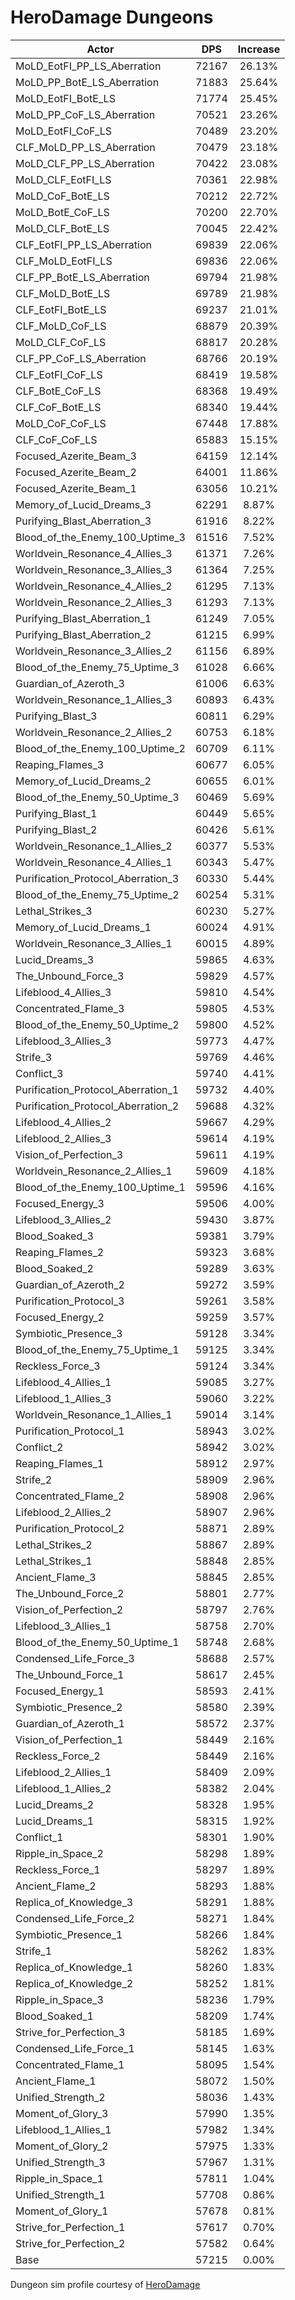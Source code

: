 # HeroDamage Dungeons
| Actor | DPS | Increase |
|---|:---:|:---:|
|MoLD_EotFI_PP_LS_Aberration|72167|26.13%|
|MoLD_PP_BotE_LS_Aberration|71883|25.64%|
|MoLD_EotFI_BotE_LS|71774|25.45%|
|MoLD_PP_CoF_LS_Aberration|70521|23.26%|
|MoLD_EotFI_CoF_LS|70489|23.20%|
|CLF_MoLD_PP_LS_Aberration|70479|23.18%|
|MoLD_CLF_PP_LS_Aberration|70422|23.08%|
|MoLD_CLF_EotFI_LS|70361|22.98%|
|MoLD_CoF_BotE_LS|70212|22.72%|
|MoLD_BotE_CoF_LS|70200|22.70%|
|MoLD_CLF_BotE_LS|70045|22.42%|
|CLF_EotFI_PP_LS_Aberration|69839|22.06%|
|CLF_MoLD_EotFI_LS|69836|22.06%|
|CLF_PP_BotE_LS_Aberration|69794|21.98%|
|CLF_MoLD_BotE_LS|69789|21.98%|
|CLF_EotFI_BotE_LS|69237|21.01%|
|CLF_MoLD_CoF_LS|68879|20.39%|
|MoLD_CLF_CoF_LS|68817|20.28%|
|CLF_PP_CoF_LS_Aberration|68766|20.19%|
|CLF_EotFI_CoF_LS|68419|19.58%|
|CLF_BotE_CoF_LS|68368|19.49%|
|CLF_CoF_BotE_LS|68340|19.44%|
|MoLD_CoF_CoF_LS|67448|17.88%|
|CLF_CoF_CoF_LS|65883|15.15%|
|Focused_Azerite_Beam_3|64159|12.14%|
|Focused_Azerite_Beam_2|64001|11.86%|
|Focused_Azerite_Beam_1|63056|10.21%|
|Memory_of_Lucid_Dreams_3|62291|8.87%|
|Purifying_Blast_Aberration_3|61916|8.22%|
|Blood_of_the_Enemy_100_Uptime_3|61516|7.52%|
|Worldvein_Resonance_4_Allies_3|61371|7.26%|
|Worldvein_Resonance_3_Allies_3|61364|7.25%|
|Worldvein_Resonance_4_Allies_2|61295|7.13%|
|Worldvein_Resonance_2_Allies_3|61293|7.13%|
|Purifying_Blast_Aberration_1|61249|7.05%|
|Purifying_Blast_Aberration_2|61215|6.99%|
|Worldvein_Resonance_3_Allies_2|61156|6.89%|
|Blood_of_the_Enemy_75_Uptime_3|61028|6.66%|
|Guardian_of_Azeroth_3|61006|6.63%|
|Worldvein_Resonance_1_Allies_3|60893|6.43%|
|Purifying_Blast_3|60811|6.29%|
|Worldvein_Resonance_2_Allies_2|60753|6.18%|
|Blood_of_the_Enemy_100_Uptime_2|60709|6.11%|
|Reaping_Flames_3|60677|6.05%|
|Memory_of_Lucid_Dreams_2|60655|6.01%|
|Blood_of_the_Enemy_50_Uptime_3|60469|5.69%|
|Purifying_Blast_1|60449|5.65%|
|Purifying_Blast_2|60426|5.61%|
|Worldvein_Resonance_1_Allies_2|60377|5.53%|
|Worldvein_Resonance_4_Allies_1|60343|5.47%|
|Purification_Protocol_Aberration_3|60330|5.44%|
|Blood_of_the_Enemy_75_Uptime_2|60254|5.31%|
|Lethal_Strikes_3|60230|5.27%|
|Memory_of_Lucid_Dreams_1|60024|4.91%|
|Worldvein_Resonance_3_Allies_1|60015|4.89%|
|Lucid_Dreams_3|59865|4.63%|
|The_Unbound_Force_3|59829|4.57%|
|Lifeblood_4_Allies_3|59810|4.54%|
|Concentrated_Flame_3|59805|4.53%|
|Blood_of_the_Enemy_50_Uptime_2|59800|4.52%|
|Lifeblood_3_Allies_3|59773|4.47%|
|Strife_3|59769|4.46%|
|Conflict_3|59740|4.41%|
|Purification_Protocol_Aberration_1|59732|4.40%|
|Purification_Protocol_Aberration_2|59688|4.32%|
|Lifeblood_4_Allies_2|59667|4.29%|
|Lifeblood_2_Allies_3|59614|4.19%|
|Vision_of_Perfection_3|59611|4.19%|
|Worldvein_Resonance_2_Allies_1|59609|4.18%|
|Blood_of_the_Enemy_100_Uptime_1|59596|4.16%|
|Focused_Energy_3|59506|4.00%|
|Lifeblood_3_Allies_2|59430|3.87%|
|Blood_Soaked_3|59381|3.79%|
|Reaping_Flames_2|59323|3.68%|
|Blood_Soaked_2|59289|3.63%|
|Guardian_of_Azeroth_2|59272|3.59%|
|Purification_Protocol_3|59261|3.58%|
|Focused_Energy_2|59259|3.57%|
|Symbiotic_Presence_3|59128|3.34%|
|Blood_of_the_Enemy_75_Uptime_1|59125|3.34%|
|Reckless_Force_3|59124|3.34%|
|Lifeblood_4_Allies_1|59085|3.27%|
|Lifeblood_1_Allies_3|59060|3.22%|
|Worldvein_Resonance_1_Allies_1|59014|3.14%|
|Purification_Protocol_1|58943|3.02%|
|Conflict_2|58942|3.02%|
|Reaping_Flames_1|58912|2.97%|
|Strife_2|58909|2.96%|
|Concentrated_Flame_2|58908|2.96%|
|Lifeblood_2_Allies_2|58907|2.96%|
|Purification_Protocol_2|58871|2.89%|
|Lethal_Strikes_2|58867|2.89%|
|Lethal_Strikes_1|58848|2.85%|
|Ancient_Flame_3|58845|2.85%|
|The_Unbound_Force_2|58801|2.77%|
|Vision_of_Perfection_2|58797|2.76%|
|Lifeblood_3_Allies_1|58758|2.70%|
|Blood_of_the_Enemy_50_Uptime_1|58748|2.68%|
|Condensed_Life_Force_3|58688|2.57%|
|The_Unbound_Force_1|58617|2.45%|
|Focused_Energy_1|58593|2.41%|
|Symbiotic_Presence_2|58580|2.39%|
|Guardian_of_Azeroth_1|58572|2.37%|
|Vision_of_Perfection_1|58449|2.16%|
|Reckless_Force_2|58449|2.16%|
|Lifeblood_2_Allies_1|58409|2.09%|
|Lifeblood_1_Allies_2|58382|2.04%|
|Lucid_Dreams_2|58328|1.95%|
|Lucid_Dreams_1|58315|1.92%|
|Conflict_1|58301|1.90%|
|Ripple_in_Space_2|58298|1.89%|
|Reckless_Force_1|58297|1.89%|
|Ancient_Flame_2|58293|1.88%|
|Replica_of_Knowledge_3|58291|1.88%|
|Condensed_Life_Force_2|58271|1.84%|
|Symbiotic_Presence_1|58266|1.84%|
|Strife_1|58262|1.83%|
|Replica_of_Knowledge_1|58260|1.83%|
|Replica_of_Knowledge_2|58252|1.81%|
|Ripple_in_Space_3|58236|1.79%|
|Blood_Soaked_1|58209|1.74%|
|Strive_for_Perfection_3|58185|1.69%|
|Condensed_Life_Force_1|58145|1.63%|
|Concentrated_Flame_1|58095|1.54%|
|Ancient_Flame_1|58072|1.50%|
|Unified_Strength_2|58036|1.43%|
|Moment_of_Glory_3|57990|1.35%|
|Lifeblood_1_Allies_1|57982|1.34%|
|Moment_of_Glory_2|57975|1.33%|
|Unified_Strength_3|57967|1.31%|
|Ripple_in_Space_1|57811|1.04%|
|Unified_Strength_1|57708|0.86%|
|Moment_of_Glory_1|57678|0.81%|
|Strive_for_Perfection_1|57617|0.70%|
|Strive_for_Perfection_2|57582|0.64%|
|Base|57215|0.00%|

 Dungeon sim profile courtesy of [HeroDamage](https://www.herodamage.com/)
